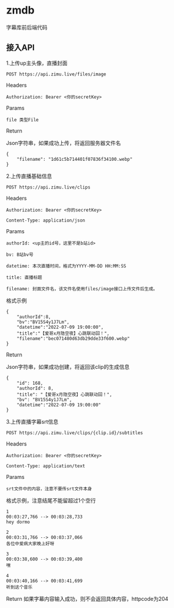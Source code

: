 # zmdb
字幕库前后端代码

## 接入API
1.上传up主头像，直播封面

`POST https://api.zimu.live/files/image`

Headers

`Authorization: Bearer <你的secretKey>`

Params

`file 类型File`

Return

Json字符串，如果成功上传，将返回服务器文件名
```
{
    "filename": "1d61c5b714401f07836f34100.webp"
}
```


2.上传直播基础信息

`POST https://api.zimu.live/clips`

Headers

`Authorization: Bearer <你的secretKey>`

`Content-Type: application/json`

Params

`authorId: <up主的id号，这里不是b站id>`

`bv: B站bv号`

`datetime: 本次直播时间，格式为YYYY-MM-DD HH:MM:SS`

`title: 直播标题`

`filename: 封面文件名，该文件名使用files/image接口上传文件后生成。`

格式示例
```
{
    "authorId":8,
    "bv":"BV15S4y1J7Lm",
    "datetime":"2022-07-09 19:00:00",
    "title":"【爱哥x月隐空夜】心跳联动回！",
    "filename":"bec071480d63db29dde33f600.webp"
}
```
Return

Json字符串，如果成功创建，将返回该clip的生成信息
```
{
    "id": 168,
    "authorId": 8,
    "title": "【爱哥x月隐空夜】心跳联动回！",
    "bv": "BV15S4y1J7Lm",
    "datetime":"2022-07-09 19:00:00"
}
```

3.上传直播字幕srt信息

`POST https://api.zimu.live/clips/{clip.id}/subtitles`

Headers

`Authorization: Bearer <你的secretKey>`

`Content-Type: application/text`

Params

`srt文件中的内容，注意不要传srt文件本身`


格式示例，注意结尾不能留超过1个空行
```
1
00:03:27,766 --> 00:03:28,733
hey dormo

2
00:03:31,766 --> 00:03:37,066
各位中爱病大家晚上好呀

3
00:03:38,600 --> 00:03:39,400
嘿

4
00:03:40,166 --> 00:03:41,699
听到这个音乐

```
Return
如果字幕内容输入成功，则不会返回具体内容，httpcode为204
